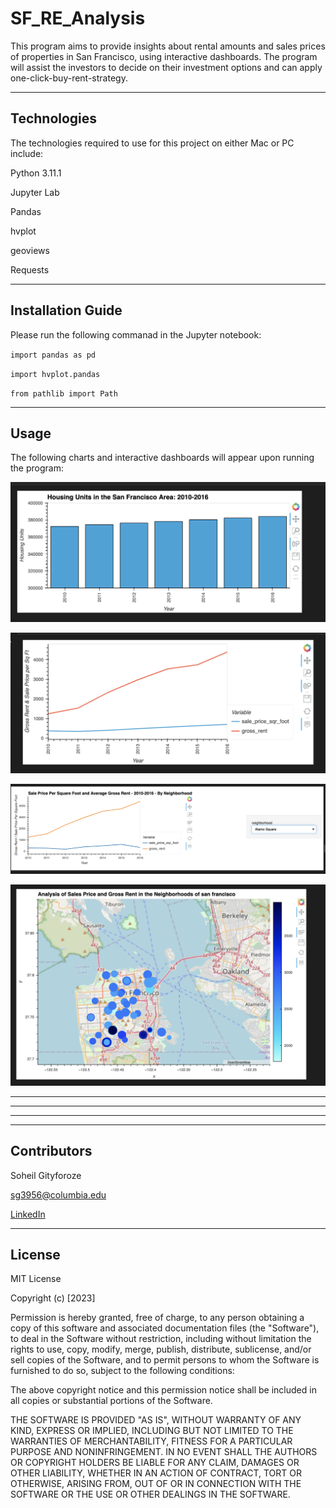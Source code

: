 # SF_RE_Analysis

This program aims to provide insights about rental amounts and sales prices of properties in San Francisco, using interactive dashboards. The program will assist the investors to decide on their investment options and can apply one-click-buy-rent-strategy.




---

## Technologies

The technologies required to use for this project on either Mac or PC include:

Python 3.11.1

Jupyter Lab

Pandas

hvplot

geoviews

Requests


---

## Installation Guide

Please run the following commanad in the Jupyter notebook:

`import pandas as pd`


`import hvplot.pandas`


`from pathlib import Path`


---

## Usage

The following charts and interactive dashboards will appear upon running the program:
 
 
 
 
![Screenshot](https://raw.githubusercontent.com/sg3956/SF_RE_Analysis/main/Screenshot_1.png)



![Screenshot](https://raw.githubusercontent.com/sg3956/SF_RE_Analysis/main/Screenshot_2.png)



![Screenshot](https://raw.githubusercontent.com/sg3956/SF_RE_Analysis/main/Screenshot_3.png)



![Screenshot](https://raw.githubusercontent.com/sg3956/SF_RE_Analysis/main/Screenshot_4.png)


---


---


---


---

## Contributors

Soheil Gityforoze

sg3956@columbia.edu

[LinkedIn](https://www.linkedin.com/feed/)

---

## License

MIT License

Copyright (c) [2023]

Permission is hereby granted, free of charge, to any person obtaining a copy of this software and associated documentation files (the "Software"), to deal in the Software without restriction, including without limitation the rights to use, copy, modify, merge, publish, distribute, sublicense, and/or sell copies of the Software, and to permit persons to whom the Software is furnished to do so, subject to the following conditions:

The above copyright notice and this permission notice shall be included in all copies or substantial portions of the Software.

THE SOFTWARE IS PROVIDED "AS IS", WITHOUT WARRANTY OF ANY KIND, EXPRESS OR IMPLIED, INCLUDING BUT NOT LIMITED TO THE WARRANTIES OF MERCHANTABILITY, FITNESS FOR A PARTICULAR PURPOSE AND NONINFRINGEMENT. IN NO EVENT SHALL THE AUTHORS OR COPYRIGHT HOLDERS BE LIABLE FOR ANY CLAIM, DAMAGES OR OTHER
LIABILITY, WHETHER IN AN ACTION OF CONTRACT, TORT OR OTHERWISE, ARISING FROM, OUT OF OR IN CONNECTION WITH THE SOFTWARE OR THE USE OR OTHER DEALINGS IN THE SOFTWARE.
